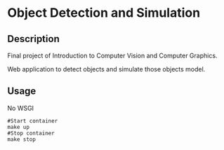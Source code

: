 # Object Detection and Simulation

## Description
Final project of Introduction to Computer Vision and Computer Graphics.

Web application to detect objects and simulate those objects model.

## Usage
No WSGI
```shell
#Start container
make up
#Stop container
make stop
```
